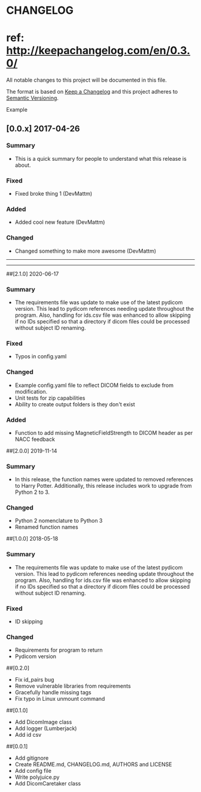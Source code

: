 # CHANGELOG
# ref: http://keepachangelog.com/en/0.3.0/
All notable changes to this project will be documented in this file.

The format is based on [Keep a Changelog](http://keepachangelog.com/)
and this project adheres to [Semantic Versioning](http://semver.org/).

Example
## [0.0.x] 2017-04-26
### Summary
 * This is a quick summary for people to understand what this release is about.

### Fixed
 * Fixed broke thing 1 (DevMattm)

### Added
 * Added cool new feature (DevMattm)

### Changed
 * Changed something to make more awesome (DevMattm)

-------------------------------------------------------------------------
-------------------------------------------------------------------------
##[2.1.0] 2020-06-17
### Summary
 * The requirements file was update to make use of the latest pydicom version. This lead to pydicom references needing update throughout the program. Also, handling for ids.csv file was enhanced to allow skipping if no IDs specified so that a directory if dicom files could be processed without subject ID renaming.

### Fixed
  * Typos in config.yaml

### Changed
 * Example config.yaml file to reflect DICOM fields to exclude from modification.
 * Unit tests for zip capabilities
 * Ability to create output folders is they don't exist
 
 ### Added
 * Function to add missing MagneticFieldStrength to DICOM header as per NACC feedback

##[2.0.0] 2019-11-14
### Summary
 * In this release, the function names were updated to removed references to Harry Potter. Additionally, this release includes work to upgrade from Python 2 to 3.

### Changed
 * Python 2 nomenclature to Python 3
 * Renamed function names 

##[1.0.0] 2018-05-18
### Summary
 * The requirements file was update to make use of the latest pydicom version. This lead to pydicom references needing update throughout the program. Also, handling for ids.csv file was enhanced to allow skipping if no IDs specified so that a directory if dicom files could be processed without subject ID renaming.

### Fixed
  * ID skipping

### Changed
 * Requirements for program to return
 * Pydicom version 

##[0.2.0]
 * Fix id_pairs bug
 * Remove vulnerable libraries from requirements
 * Gracefully handle missing tags
 * Fix typo in Linux unmount command

##[0.1.0]
 * Add DicomImage class
 * Add logger (Lumberjack)
 * Add id csv

##[0.0.1]
 * Add gitignore
 * Create README.md, CHANGELOG.md, AUTHORS and LICENSE
 * Add config file
 * Write polyjuice.py
 * Add DicomCaretaker class
